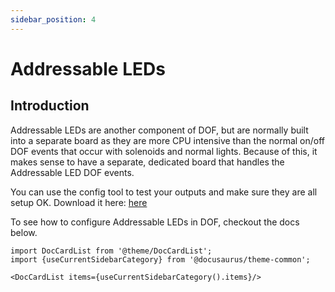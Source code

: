 ```yaml
---
sidebar_position: 4
---
```


# Addressable LEDs

## Introduction

Addressable LEDs are another component of DOF, but are normally built into a separate board as they are more CPU intensive than the normal on/off DOF events that occur with solenoids and normal lights. Because of this, it makes sense to have a separate, dedicated board that handles the Addressable LED DOF events. 

You can use the config tool to test your outputs and make sure they are all setup OK. Download it here: [here](https://github.com/philipellisis/wemos-configurator/releases/latest/download/CSDAddressableControllerTool.exe)


To see how to configure Addressable LEDs in DOF, checkout the docs below.

```mdx-code-block
import DocCardList from '@theme/DocCardList';
import {useCurrentSidebarCategory} from '@docusaurus/theme-common';

<DocCardList items={useCurrentSidebarCategory().items}/>
```